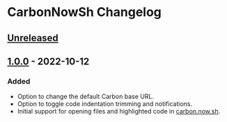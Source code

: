 <!-- Keep a Changelog guide -> https://keepachangelog.com -->

# CarbonNowSh Changelog

## [Unreleased]

## [1.0.0] - 2022-10-12

### Added
- Option to change the default Carbon base URL.
- Option to toggle code indentation trimming and notifications.
- Initial support for opening files and highlighted code in [carbon.now.sh](https://carbon.now.sh/).

[Unreleased]: https://github.com/r4g3baby/idea-carbon-now-sh/compare/v1.0.0...HEAD
[1.0.0]: https://github.com/r4g3baby/idea-carbon-now-sh/commits/v1.0.0
